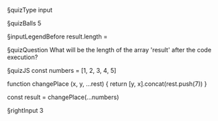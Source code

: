 §quizType
input

§quizBalls
5

§inputLegendBefore
result.length =



§quizQuestion
What will be the length of the array 'result' after the code execution?



§quizJS
const numbers = [1, 2, 3, 4, 5]

function changePlace (x, y, ...rest) {
  return [y, x].concat(rest.push(7))
}

const result = changePlace(...numbers)



§rightInput
3
